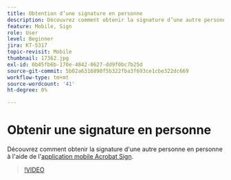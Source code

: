 ```yaml
---
title: Obtention d’une signature en personne
description: Découvrez comment obtenir la signature d’une autre personne en personne à l’aide de l’application mobile Acrobat Sign
feature: Mobile, Sign
role: User
level: Beginner
jira: KT-5317
topic-revisit: Mobile
thumbnail: 17362.jpg
exl-id: 0b45fb6b-170e-4842-8627-dd9f0bc7b25d
source-git-commit: 5b02a6316890f5b322fba3f693ce1cbe322dc669
workflow-type: tm+mt
source-wordcount: '41'
ht-degree: 0%

---
```


# Obtenir une signature en personne

Découvrez comment obtenir la signature d&#39;une autre personne en personne à l&#39;aide de l&#39;[application mobile Acrobat Sign](https://experienceleague.adobe.com/docs/document-cloud-learn/sign-learning-hub/mobile/mobile-overview.html?lang=fr).

>[!VIDEO](https://video.tv.adobe.com/v/345169?quality=12&learn=on&hidetitle=true)